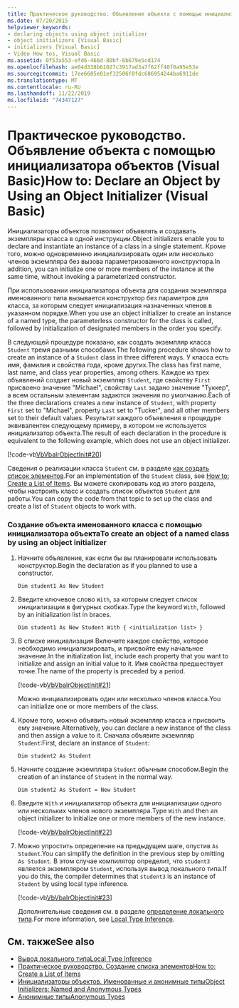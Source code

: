 ```yaml
---
title: Практическое руководство. Объявление объекта с помощью инициализатора объектов
ms.date: 07/20/2015
helpviewer_keywords:
- declaring objects using object initializer
- object initializers [Visual Basic]
- initializers [Visual Basic]
- Video How tos, Visual Basic
ms.assetid: 0f53a553-efd6-466d-80bf-6b679e5cd174
ms.openlocfilehash: ae04d338b61027c3917ad3a7f62ff40f0a95e53e
ms.sourcegitcommit: 17ee6605e01ef32506f8fdc686954244ba6911de
ms.translationtype: MT
ms.contentlocale: ru-RU
ms.lasthandoff: 11/22/2019
ms.locfileid: "74347127"
---
```

# <a name="how-to-declare-an-object-by-using-an-object-initializer-visual-basic"></a><span data-ttu-id="ccfc5-102">Практическое руководство. Объявление объекта с помощью инициализатора объектов (Visual Basic)</span><span class="sxs-lookup"><span data-stu-id="ccfc5-102">How to: Declare an Object by Using an Object Initializer (Visual Basic)</span></span>
<span data-ttu-id="ccfc5-103">Инициализаторы объектов позволяют объявлять и создавать экземпляры класса в одной инструкции.</span><span class="sxs-lookup"><span data-stu-id="ccfc5-103">Object initializers enable you to declare and instantiate an instance of a class in a single statement.</span></span> <span data-ttu-id="ccfc5-104">Кроме того, можно одновременно инициализировать один или несколько членов экземпляра без вызова параметризованного конструктора.</span><span class="sxs-lookup"><span data-stu-id="ccfc5-104">In addition, you can initialize one or more members of the instance at the same time, without invoking a parameterized constructor.</span></span>  
  
 <span data-ttu-id="ccfc5-105">При использовании инициализатора объекта для создания экземпляра именованного типа вызывается конструктор без параметров для класса, за которым следует инициализация назначенных членов в указанном порядке.</span><span class="sxs-lookup"><span data-stu-id="ccfc5-105">When you use an object initializer to create an instance of a named type, the parameterless constructor for the class is called, followed by initialization of designated members in the order you specify.</span></span>  
  
 <span data-ttu-id="ccfc5-106">В следующей процедуре показано, как создать экземпляр класса `Student` тремя разными способами.</span><span class="sxs-lookup"><span data-stu-id="ccfc5-106">The following procedure shows how to create an instance of a `Student` class in three different ways.</span></span> <span data-ttu-id="ccfc5-107">У класса есть имя, фамилия и свойства года, кроме других.</span><span class="sxs-lookup"><span data-stu-id="ccfc5-107">The class has first name, last name, and class year properties, among others.</span></span> <span data-ttu-id="ccfc5-108">Каждое из трех объявлений создает новый экземпляр `Student`, где свойству `First` присвоено значение "Michael", свойству `Last` задано значение "Туккер", а всем остальным элементам задаются значения по умолчанию.</span><span class="sxs-lookup"><span data-stu-id="ccfc5-108">Each of the three declarations creates a new instance of `Student`, with property `First` set to "Michael", property `Last` set to "Tucker", and all other members set to their default values.</span></span> <span data-ttu-id="ccfc5-109">Результат каждого объявления в процедуре эквивалентен следующему примеру, в котором не используется инициализатор объекта.</span><span class="sxs-lookup"><span data-stu-id="ccfc5-109">The result of each declaration in the procedure is equivalent to the following example, which does not use an object initializer.</span></span>  
  
 [!code-vb[VbVbalrObjectInit#20](~/samples/snippets/visualbasic/VS_Snippets_VBCSharp/VbVbalrObjectInit/VB/Class2.vb#20)]  
  
 <span data-ttu-id="ccfc5-110">Сведения о реализации класса `Student` см. в разделе [как создать список элементов](../../../../visual-basic/programming-guide/concepts/linq/how-to-create-a-list-of-items.md).</span><span class="sxs-lookup"><span data-stu-id="ccfc5-110">For an implementation of the `Student` class, see [How to: Create a List of Items](../../../../visual-basic/programming-guide/concepts/linq/how-to-create-a-list-of-items.md).</span></span> <span data-ttu-id="ccfc5-111">Вы можете скопировать код из этого раздела, чтобы настроить класс и создать список объектов `Student` для работы.</span><span class="sxs-lookup"><span data-stu-id="ccfc5-111">You can copy the code from that topic to set up the class and create a list of `Student` objects to work with.</span></span>  
  
### <a name="to-create-an-object-of-a-named-class-by-using-an-object-initializer"></a><span data-ttu-id="ccfc5-112">Создание объекта именованного класса с помощью инициализатора объекта</span><span class="sxs-lookup"><span data-stu-id="ccfc5-112">To create an object of a named class by using an object initializer</span></span>  
  
1. <span data-ttu-id="ccfc5-113">Начните объявление, как если бы вы планировали использовать конструктор.</span><span class="sxs-lookup"><span data-stu-id="ccfc5-113">Begin the declaration as if you planned to use a constructor.</span></span>  
  
     `Dim student1 As New Student`  
  
2. <span data-ttu-id="ccfc5-114">Введите ключевое слово `With`, за которым следует список инициализации в фигурных скобках.</span><span class="sxs-lookup"><span data-stu-id="ccfc5-114">Type the keyword `With`, followed by an initialization list in braces.</span></span>  
  
     `Dim student1 As New Student With { <initialization list> }`  
  
3. <span data-ttu-id="ccfc5-115">В списке инициализация Включите каждое свойство, которое необходимо инициализировать, и присвойте ему начальное значение.</span><span class="sxs-lookup"><span data-stu-id="ccfc5-115">In the initialization list, include each property that you want to initialize and assign an initial value to it.</span></span> <span data-ttu-id="ccfc5-116">Имя свойства предшествует точке.</span><span class="sxs-lookup"><span data-stu-id="ccfc5-116">The name of the property is preceded by a period.</span></span>  
  
     [!code-vb[VbVbalrObjectInit#21](~/samples/snippets/visualbasic/VS_Snippets_VBCSharp/VbVbalrObjectInit/VB/Class2.vb#21)]  
  
     <span data-ttu-id="ccfc5-117">Можно инициализировать один или несколько членов класса.</span><span class="sxs-lookup"><span data-stu-id="ccfc5-117">You can initialize one or more members of the class.</span></span>  
  
4. <span data-ttu-id="ccfc5-118">Кроме того, можно объявить новый экземпляр класса и присвоить ему значение.</span><span class="sxs-lookup"><span data-stu-id="ccfc5-118">Alternatively, you can declare a new instance of the class and then assign a value to it.</span></span> <span data-ttu-id="ccfc5-119">Сначала объявите экземпляр `Student`:</span><span class="sxs-lookup"><span data-stu-id="ccfc5-119">First, declare an instance of `Student`:</span></span>  
  
     `Dim student2 As Student`  
  
5. <span data-ttu-id="ccfc5-120">Начните создание экземпляра `Student` обычным способом.</span><span class="sxs-lookup"><span data-stu-id="ccfc5-120">Begin the creation of an instance of `Student` in the normal way.</span></span>  
  
     `Dim student2 As Student = New Student`  
  
6. <span data-ttu-id="ccfc5-121">Введите `With` и инициализатор объекта для инициализации одного или нескольких членов нового экземпляра.</span><span class="sxs-lookup"><span data-stu-id="ccfc5-121">Type `With` and then an object initializer to initialize one or more members of the new instance.</span></span>  
  
     [!code-vb[VbVbalrObjectInit#22](~/samples/snippets/visualbasic/VS_Snippets_VBCSharp/VbVbalrObjectInit/VB/Class2.vb#22)]  
  
7. <span data-ttu-id="ccfc5-122">Можно упростить определение на предыдущем шаге, опустив `As Student`.</span><span class="sxs-lookup"><span data-stu-id="ccfc5-122">You can simplify the definition in the previous step by omitting `As Student`.</span></span> <span data-ttu-id="ccfc5-123">В этом случае компилятор определит, что `student3` является экземпляром `Student`, используя вывод локального типа.</span><span class="sxs-lookup"><span data-stu-id="ccfc5-123">If you do this, the compiler determines that `student3` is an instance of `Student` by using local type inference.</span></span>  
  
     [!code-vb[VbVbalrObjectInit#23](~/samples/snippets/visualbasic/VS_Snippets_VBCSharp/VbVbalrObjectInit/VB/Class2.vb#23)]  
  
     <span data-ttu-id="ccfc5-124">Дополнительные сведения см. в разделе [определение локального типа](../../../../visual-basic/programming-guide/language-features/variables/local-type-inference.md).</span><span class="sxs-lookup"><span data-stu-id="ccfc5-124">For more information, see [Local Type Inference](../../../../visual-basic/programming-guide/language-features/variables/local-type-inference.md).</span></span>  
  
## <a name="see-also"></a><span data-ttu-id="ccfc5-125">См. также</span><span class="sxs-lookup"><span data-stu-id="ccfc5-125">See also</span></span>

- [<span data-ttu-id="ccfc5-126">Вывод локального типа</span><span class="sxs-lookup"><span data-stu-id="ccfc5-126">Local Type Inference</span></span>](../../../../visual-basic/programming-guide/language-features/variables/local-type-inference.md)
- [<span data-ttu-id="ccfc5-127">Практическое руководство. Создание списка элементов</span><span class="sxs-lookup"><span data-stu-id="ccfc5-127">How to: Create a List of Items</span></span>](../../../../visual-basic/programming-guide/concepts/linq/how-to-create-a-list-of-items.md)
- [<span data-ttu-id="ccfc5-128">Инициализаторы объектов. Именованные и анонимные типы</span><span class="sxs-lookup"><span data-stu-id="ccfc5-128">Object Initializers: Named and Anonymous Types</span></span>](../../../../visual-basic/programming-guide/language-features/objects-and-classes/object-initializers-named-and-anonymous-types.md)
- [<span data-ttu-id="ccfc5-129">Анонимные типы</span><span class="sxs-lookup"><span data-stu-id="ccfc5-129">Anonymous Types</span></span>](../../../../visual-basic/programming-guide/language-features/objects-and-classes/anonymous-types.md)
